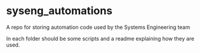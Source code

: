 # syseng_automations

A repo for storing automation code used by the Systems Engineering team

In each folder should be some scripts and a readme explaining how they are used.
